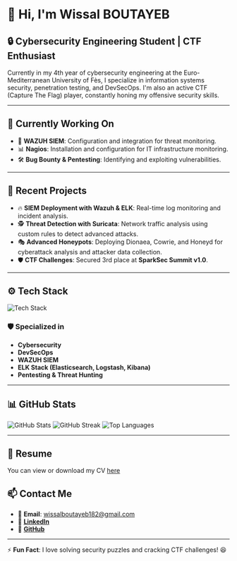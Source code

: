 # 👋 Hi, I'm Wissal BOUTAYEB

## 🔒 Cybersecurity Engineering Student | CTF Enthusiast

Currently in my 4th year of cybersecurity engineering at the Euro-Mediterranean University of Fès, I specialize in information systems security, penetration testing, and DevSecOps. I'm also an active CTF (Capture The Flag) player, constantly honing my offensive security skills.

---

## 🎯 Currently Working On
- 🔎 **WAZUH SIEM**: Configuration and integration for threat monitoring.  
- 📊 **Nagios**: Installation and configuration for IT infrastructure monitoring.  
- 🛠️ **Bug Bounty & Pentesting**: Identifying and exploiting vulnerabilities.  

---

## 🚀 Recent Projects
- 🔥 **SIEM Deployment with Wazuh & ELK**: Real-time log monitoring and incident analysis.  
- 🕵️ **Threat Detection with Suricata**: Network traffic analysis using custom rules to detect advanced attacks.  
- 🎭 **Advanced Honeypots**: Deploying Dionaea, Cowrie, and Honeyd for cyberattack analysis and attacker data collection.  
- 🛡️ **CTF Challenges**: Secured 3rd place at **SparkSec Summit v1.0**.  

---

## ⚙️ Tech Stack
![Tech Stack](https://skillicons.dev/icons?i=linux,python,docker,kubernetes,mysql,html,css,nodejs,javascript,oracle,php,bash,git)

### 🛡️ Specialized in
- **Cybersecurity**
- **DevSecOps**
- **WAZUH SIEM**
- **ELK Stack (Elasticsearch, Logstash, Kibana)**
- **Pentesting & Threat Hunting**

---

## 📊 GitHub Stats
![GitHub Stats](https://github-readme-stats.vercel.app/api?username=wissalboutayeb&show_icons=true&theme=radical)
![GitHub Streak](https://github-readme-streak-stats.herokuapp.com/?user=wissalboutayeb&theme=radical)
![Top Languages](https://github-readme-stats.vercel.app/api/top-langs/?username=wissalboutayeb&layout=compact&theme=radical)

---
## 📄 Resume  
You can view or download my CV [here](./Wissal_Boutayeb_CV.pdf)

## 📫 Contact Me
- 📩 **Email**: wissalboutayeb182@gmail.com  
- 🔗 [**LinkedIn**](https://www.linkedin.com/in/wissal-boutayeb-b57a13277/)  
- 🔗 [**GitHub**](https://github.com/wissalboutayeb)  

---

⚡ **Fun Fact**: I love solving security puzzles and cracking CTF challenges! 😆

